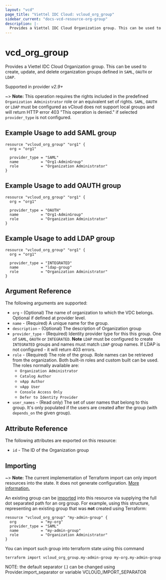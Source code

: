 ```yaml
---
layout: "vcd"
page_title: "Viettel IDC Cloud: vcloud_org_group"
sidebar_current: "docs-vcd-resource-org-group"
description: |-
  Provides a Viettel IDC Cloud Organization group. This can be used to create, update, and delete organization groups defined in SAML or LDAP.
---
```


# vcd\_org\_group

Provides a Viettel IDC Cloud Organization group. This can be used to create, update, and delete
organization groups defined in `SAML`, `OAUTH` or `LDAP`.

Supported in provider *v2.9+*

~> **Note:** This operation requires the rights included in the predefined `Organization
Administrator` role or an equivalent set of rights. `SAML`, `OAUTH` or `LDAP` must be configured as vCloud
does not support local groups and will return HTTP error 403 "This operation is denied." if selected
`provider_type` is not configured.

## Example Usage to add SAML group

```hcl
resource "vcloud_org_group" "org1" {
  org = "org1"

  provider_type = "SAML"
  name          = "Org1-AdminGroup"
  role          = "Organization Administrator"
}
```

## Example Usage to add OAUTH group

```hcl
resource "vcloud_org_group" "org1" {
  org = "org1"

  provider_type = "OAUTH"
  name          = "Org1-AdminGroup"
  role          = "Organization Administrator"
}
```

## Example Usage to add LDAP group

```hcl
resource "vcloud_org_group" "org1" {
  org = "org1"

  provider_type = "INTEGRATED"
  name          = "ldap-group"
  role          = "Organization Administrator"
}
```


## Argument Reference

The following arguments are supported:

* `org` - (Optional) The name of organization to which the VDC belongs. Optional if defined at provider level.
* `name` - (Required) A unique name for the group.
* `description` - (Optional) The description of Organization group
* `provider_type` - (Required) Identity provider type for this this group. One of `SAML`, `OAUTH` or
  `INTEGRATED`. **Note** `LDAP` must be configured to create `INTEGRATED` groups and names must
  match `LDAP` group names. If LDAP is not configured - it will return 403 errors.
* `role` - (Required) The role of the group. Role names can be retrieved from the organization. Both built-in roles and
  custom built can be used. The roles normally available are:
    * `Organization Administrator`
    * `Catalog Author`
    * `vApp Author`
    * `vApp User`
    * `Console Access Only`
    * `Defer to Identity Provider`
* `user_names` - (Read only) The set of user names that belong to this group. It's only populated if the users
  are created after the group (with `depends_on` the given group).

## Attribute Reference

The following attributes are exported on this resource:

* `id` - The ID of the Organization group

## Importing

~> **Note:** The current implementation of Terraform import can only import resources into the state. It does not generate
configuration. [More information.][docs-import]

An existing group can be [imported][docs-import] into this resource via supplying the full dot separated path for an
org group. For example, using this structure, representing an existing group that was **not** created using Terraform:

```hcl
resource "vcloud_org_group" "my-admin-group" {
  org           = "my-org"
  provider_type = "SAML"
  name          = "my-admin-group"
  role          = "Organization Administrator"
}
```

You can import such group into terraform state using this command

```
terraform import vcloud_org_group.my-admin-group my-org.my-admin-group
```

NOTE: the default separator (.) can be changed using Provider.import_separator or variable VCLOUD_IMPORT_SEPARATOR

[docs-import]:https://www.terraform.io/docs/import/
